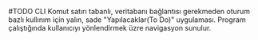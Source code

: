 #TODO CLI
Komut satırı tabanlı, veritabanı bağlantısı gerekmeden oturum bazlı kullınım için yalın, sade "Yapılacaklar(To Do)" uygulaması.
Program çalıştığında kullanıcıyı yönlendirmek üzre navigasyon sunulur. 